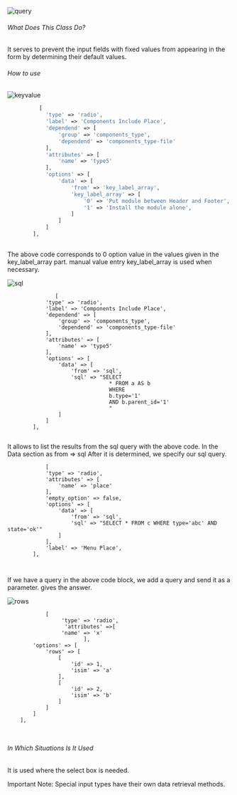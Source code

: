 ![query](https://s3.eu-central-1.amazonaws.com/static.testbank.az/uploads/files/15-1619421581-ok-image.png)


###### What Does This Class Do?

It serves to prevent the input fields with fixed values from appearing in the form by determining their default values.

###### How to use

![keyvalue](https://s3.eu-central-1.amazonaws.com/static.testbank.az/uploads/files/15-1619421818-ok-image.png)
```php
          [
            'type' => 'radio',
            'label' => 'Components Include Place',
            'dependend' => [
                'group' => 'components_type',
                'dependend' => 'components_type-file'
            ],
            'attributes' => [
                'name' => 'type5'
            ],
            'options' => [
                'data' => [
                    'from' => 'key_label_array',
                    'key_label_array' => [
                        '0' => 'Put module between Header and Footer',
                        '1' => 'Install the module alone',
                    ]
                ]
            ]
        ],
                                                               
```

The above code corresponds to 0 option value in the values given in the key_label_array part. manual value entry
key_label_array is used when necessary.



![sql](https://s3.eu-central-1.amazonaws.com/static.testbank.az/uploads/files/15-1619422315-ok-image.png)
```
               [
            'type' => 'radio',
            'label' => 'Components Include Place',
            'dependend' => [
                'group' => 'components_type',
                'dependend' => 'components_type-file'
            ],
            'attributes' => [
                'name' => 'type5'
            ],
            'options' => [
                'data' => [
                    'from' => 'sql',
                    'sql' => "SELECT 
                                * FROM a AS b
                                WHERE 
                                b.type='1' 
                                AND b.parent_id='1'
                                "
                ]
            ]
        ],
                                          
```

It allows to list the results from the sql query with the above code. In the Data section as from => sql
After it is determined, we specify our sql query.

```
            [
            'type' => 'radio',
            'attributes' => [
                'name' => 'place'
            ],
            'empty_option' => false,
            'options' => [
                'data' => [
                    'from' => 'sql',
                    'sql' => "SELECT * FROM c WHERE type='abc' AND state='ok'"
                ]
            ],
            'label' => 'Menu Place',
        ],
                                     
               
```

If we have a query in the above code block, we add a query and send it as a parameter.
gives the answer.



![rows](https://s3.eu-central-1.amazonaws.com/static.testbank.az/uploads/files/15-1619433063-ok-image.png)

```
            [
                 'type' => 'radio',
                  'attributes' =>[
                 'name' => 'x'
                        ],
        'options' => [
            'rows' => [
                [
                    'id' => 1,
                    'isim' => 'a'
                ],
                [
                    'id' => 2,
                    'isim' => 'b'
                ]
            ]
        ]
    ],
                                    
               
```


###### In Which Situations Is It Used

It is used where the select box is needed.

Important Note: Special input types have their own data retrieval methods.


